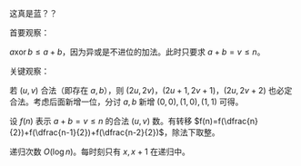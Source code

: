 这真是蓝？？


首要观察：

$a\operatorname{xor}b\le a+b$，因为异或是不进位的加法。此时只要求 $a+b=v\le n$。

关键观察：

若 $(u,v)$ 合法（即存在 $a,b$），则 $(2u,2v)$，$(2u+1,2v+1)$，$(2u,2v+2)$ 也必定合法。考虑后面新增一位，分讨 $a,b$ 新增 $(0,0),(1,0),(1,1)$ 可得。

设 $f(n)$ 表示 $a+b=v\le n$ 的合法 $(u,v)$ 数。有转移 $f(n)=f(\dfrac{n}{2})+f(\dfrac{n-1}{2})+f(\dfrac{n-2}{2})$，除法下取整。

递归次数 $O(\log n)$。每时刻只有 $x,x+1$ 在递归中。